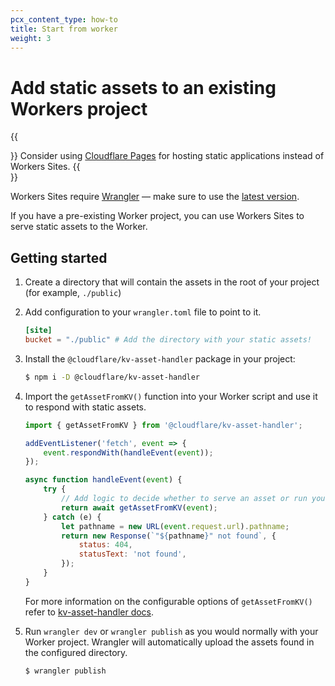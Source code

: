 ```yaml
---
pcx_content_type: how-to
title: Start from worker
weight: 3
---
```


# Add static assets to an existing Workers project

{{<Aside type="note" header="Cloudflare Pages">}}
Consider using [Cloudflare Pages](/pages/) for hosting static applications instead of Workers Sites.
{{</Aside>}}

Workers Sites require [Wrangler](https://github.com/cloudflare/wrangler) — make sure to use the [latest version](/workers/wrangler/get-started/#update).

If you have a pre-existing Worker project, you can use Workers Sites to serve static assets to the Worker.

## Getting started

1.  Create a directory that will contain the assets in the root of your project (for example, `./public`)
2.  Add configuration to your `wrangler.toml` file to point to it.

    ```toml
    [site]
    bucket = "./public" # Add the directory with your static assets!
    ```

3.  Install the `@cloudflare/kv-asset-handler` package in your project:

    ```sh
    $ npm i -D @cloudflare/kv-asset-handler
    ```

4.  Import the `getAssetFromKV()` function into your Worker script and use it to respond with static assets.

    ```js
    import { getAssetFromKV } from '@cloudflare/kv-asset-handler';

    addEventListener('fetch', event => {
    	event.respondWith(handleEvent(event));
    });

    async function handleEvent(event) {
    	try {
    		// Add logic to decide whether to serve an asset or run your original Worker code
    		return await getAssetFromKV(event);
    	} catch (e) {
    		let pathname = new URL(event.request.url).pathname;
    		return new Response(`"${pathname}" not found`, {
    			status: 404,
    			statusText: 'not found',
    		});
    	}
    }
    ```

    For more information on the configurable options of `getAssetFromKV()` refer to [kv-asset-handler docs](https://github.com/cloudflare/kv-asset-handler).

5.  Run `wrangler dev` or `wrangler publish` as you would normally with your Worker project.
    Wrangler will automatically upload the assets found in the configured directory.

    ```sh
    $ wrangler publish
    ```
